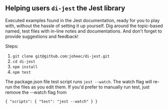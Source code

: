 ## Helping users `di-jest` the Jest library
Executed examples found in the Jest documentation, ready for you to play with, without the hassle of setting it up yourself.
Dig around the topic-based named, test files with in-line notes and documentations. And don't forget to provide suggestions and feedback!

Steps:
1. `git clone git@github.com:joheec/di-jest.git`
2. `cd di-jest`
3. `npm install`
4. `npm test`

The package.json file test script runs `jest --watch`. The watch flag will re-run the files as you edit them. If you'd prefer to manually run test, just remove the --watch flag from

`{
  "scripts": {
    "test": "jest --watch"
  }
}`
